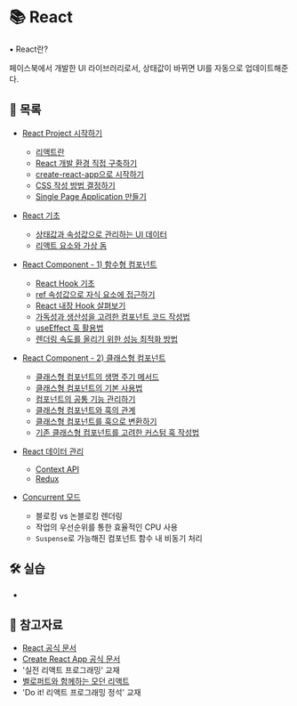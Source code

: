 # 📚 React

▪ React란?

페이스북에서 개발한 UI 라이브러리로서, 상태값이 바뀌면 UI를 자동으로 업데이트해준다.

## 📃 목록

- [React Project 시작하기](https://github.com/hyejinny97/TIL/blob/master/React/start.md)

  - [리액트란](./react란.md)
  - [React 개발 환경 직접 구축하기](./react개발환경구축.md)
  - [create-react-app으로 시작하기](./create-react-app.md)
  - [CSS 작성 방법 결정하기](./css-methods.md)
  - [Single Page Application 만들기](./spa.md)

- [React 기초](https://github.com/hyejinny97/TIL/blob/master/React/base.md)

  - [상태값과 속성값으로 관리하는 UI 데이터](./ui_data.md)
  - [리액트 요소와 가상 돔](./react_element.md)

- [React Component - 1) 함수형 컴포넌트](https://github.com/hyejinny97/TIL/blob/master/React/function_component.md)

  - [React Hook 기초](./hook_base.md)
  - [ref 속성값으로 자식 요소에 접근하기](./useRef.md)
  - [React 내장 Hook 살펴보기](./hooks.md)
  - [가독성과 생산성을 고려한 컴포넌트 코드 작성법](./efficient-component.md)
  - [useEffect 훅 활용법](./useEffect.md)
  - [렌더링 속도를 올리기 위한 성능 최적화 방법](./performance_optimization.md)

- [React Component - 2) 클래스형 컴포넌트](https://github.com/hyejinny97/TIL/blob/master/React/class_component.md)

  - [클래스형 컴포넌트의 생명 주기 메서드](./lifecycle_methods.md)
  - [클래스형 컴포넌트의 기본 사용법](./class_component_basic.md)
  - [컴포넌트의 공통 기능 관리하기](./common_feature.md)
  - [클래스형 컴포넌트와 훅의 관계](./class_component_hook_relation.md)
  - [클래스형 컴포넌트를 훅으로 변환하기](./from_class_component_to_hook.md)
  - [기존 클래스형 컴포넌트를 고려한 커스텀 훅 작성법](./custom_hook_in_class_component.md)

- [React 데이터 관리](./state_management.md)

  - [Context API](./context.md)
  - [Redux](https://github.com/hyejinny97/TIL/tree/master/Redux)

- [Concurrent 모드](./react_concurrent.md)

  - 블로킹 vs 논블로킹 렌더링
  - 작업의 우선순위를 통한 효율적인 CPU 사용
  - `Suspense`로 가능해진 컴포넌트 함수 내 비동기 처리

## 🛠 실습

- []()

## 🔎 참고자료

- [React 공식 문서](https://ko.reactjs.org/docs/getting-started.html)
- [Create React App 공식 문서](https://create-react-app.dev/docs/getting-started)
- '실전 리액트 프로그래밍' 교재
- [벨로퍼트와 함께하는 모던 리액트](https://react.vlpt.us/)
- 'Do it! 리액트 프로그래밍 정석' 교재
